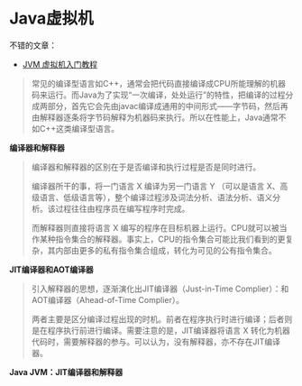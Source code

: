 # Java虚拟机

不错的文章：

+ [JVM 虚拟机入门教程](https://www.cnblogs.com/chanshuyi/category/1335567.html)



> 常见的编译型语言如C++，通常会把代码直接编译成CPU所能理解的机器码来运行。而Java为了实现“一次编译，处处运行”的特性，把编译的过程分成两部分，首先它会先由javac编译成通用的中间形式——字节码，然后再由解释器逐条将字节码解释为机器码来执行。所以在性能上，Java通常不如C++这类编译型语言。



**编译器和解释器**

> 编译器和解释器的区别在于是否编译和执行过程是否是同时进行。
>
> 编译器所干的事，将一门语言 X 编译为另一门语言 Y （可以是语言 X、高级语言、低级语言等），整个编译过程涉及词法分析、语法分析、语义分析。该过程往往由程序员在编写程序时完成。
>
> 而解释器则直接将语言 X 编写的程序在目标机器上运行。CPU就可以被当作某种指令集合的解释器。事实上，CPU的指令集合可能比我们看到的更复杂，其内部由更多的私有指令集合组成，转化为可见的公有指令集合。



**JIT编译器和AOT编译器**

> 引入解释器的思想，逐渐演化出JIT编译器（Just-in-Time Complier）：和AOT编译器（Ahead-of-Time Complier）。
>
> 两者主要是区分编译过程出现的时机。前者在程序执行时进行编译；后者则是在程序执行前进行编译。需要注意的是，JIT编译器将语言 X 转化为机器代码时，需要解释器的参与。可以认为，没有解释器，亦不存在JIT编译器。



**Java JVM：JIT编译器和解释器**

> 





